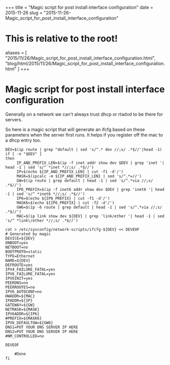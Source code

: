 +++
title = "Magic script for post install interface configuration"
date = 2015-11-26
slug = "2015-11-26-Magic_script_for_post_install_interface_configuration"
# This is relative to the root!
aliases = [ "2015/11/26/Magic_script_for_post_install_interface_configuration.html", "blog/html/2015/11/26/Magic_script_for_post_install_interface_configuration.html" ]
+++
# Magic script for post install interface configuration

Generally on a network we can\'t always trust dhcp or rtadvd to be there
for servers.

So here is a magic script that will generate an ifcfg based on these
parameters when the server first runs. It helps if you register off the
mac to a dhcp entry too.

    DEV=$(ip route | grep ^default | sed 's/^.* dev //;s/ .*$//'|head -1)
    if [ -n "$DEV" ]
    then
         IP_AND_PREFIX_LEN=$(ip -f inet addr show dev $DEV | grep 'inet '| head -1 | sed 's/^ *inet *//;s/ .*$//')
         IP=$(echo ${IP_AND_PREFIX_LEN} | cut -f1 -d'/')
         MASK=$(ipcalc -m ${IP_AND_PREFIX_LEN} | sed 's/^.*=//')
         GW=$(ip route | grep default | head -1 | sed 's/^.*via //;s/ .*$//')
         IP6_PREFIX=$(ip -f inet6 addr show dev $DEV | grep 'inet6 '| head -1 | sed 's/^ *inet6 *//;s/ .*$//')
         IP6=$(echo ${IP6_PREFIX} | cut -f1 -d'/')
         MASK6=$(echo ${IP6_PREFIX} | cut -f2 -d'/')
         GW6=$(ip -6 route | grep default | head -1 | sed 's/^.*via //;s/ .*$//')
         MAC=$(ip link show dev ${DEV} | grep 'link/ether '| head -1 | sed 's/^ *link\/ether *//;s/ .*$//')

    cat > /etc/sysconfig/network-scripts/ifcfg-${DEV} << DEVEOF
    # Generated by magic
    DEVICE=${DEV}
    ONBOOT=yes
    NETBOOT=no
    BOOTPROTO=static
    TYPE=Ethernet
    NAME=${DEV}
    DEFROUTE=yes
    IPV4_FAILURE_FATAL=yes
    IPV6_FAILURE_FATAL=yes
    IPV6INIT=yes
    PEERDNS=no
    PEERROUTES=no
    IPV6_AUTOCONF=no
    HWADDR=${MAC}
    IPADDR=${IP}
    GATEWAY=${GW}
    NETMASK=${MASK}
    IPV6ADDR=${IP6}
    #PREFIX=${MASK6}
    IPV6_DEFAULTGW=${GW6}
    DNS1=PUT YOUR DNS SERVER IP HERE
    DNS2=PUT YOUR DNS SERVER IP HERE
    #NM_CONTROLLED=no

    DEVEOF

        #Done
    fi
